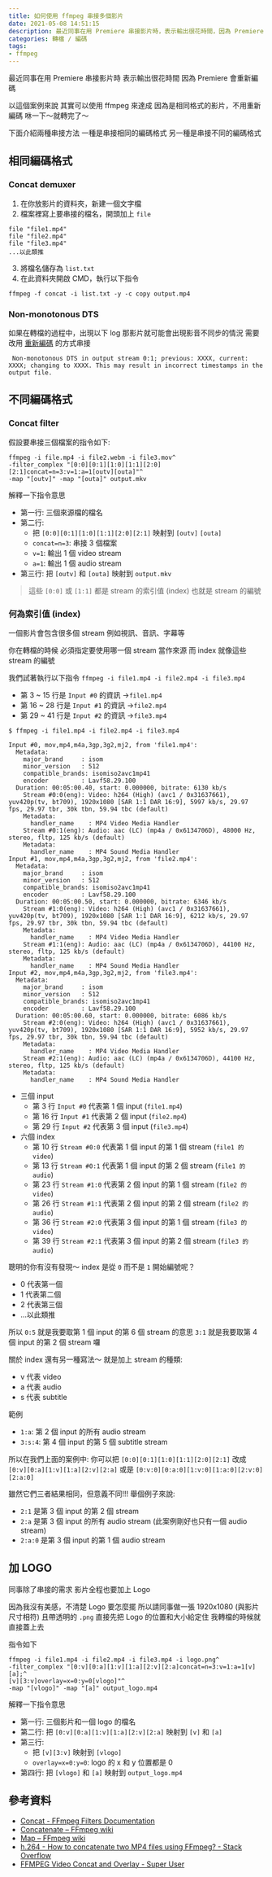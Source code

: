 ```yaml
---
title: 如何使用 ffmpeg 串接多個影片
date: 2021-05-08 14:51:15
description: 最近同事在用 Premiere 串接影片時，表示輸出很花時間，因為 Premiere 會重新編碼，以這個案例來說，其實可以使用 ffmpeg 來達成，因為是相同格式的影片，不用重新編碼 ...
categories: 轉檔 / 編碼
tags:
- ffmpeg
---
```


最近同事在用 Premiere 串接影片時
表示輸出很花時間
因為 Premiere 會重新編碼

<!-- more -->

以這個案例來說
其實可以使用 ffmpeg 來達成
因為是相同格式的影片，不用重新編碼
咻一下～就轉完了～

下面介紹兩種串接方法
一種是串接相同的編碼格式
另一種是串接不同的編碼格式

## 相同編碼格式
### Concat demuxer

1. 在你放影片的資料夾，新建一個文字檔
2. 檔案裡寫上要串接的檔名，開頭加上 `file`
```
file "file1.mp4"
file "file2.mp4"
file "file3.mp4"
...以此類推
```
3. 將檔名儲存為 `list.txt`
4. 在此資料夾開啟 CMD，執行以下指令
```
ffmpeg -f concat -i list.txt -y -c copy output.mp4
```

### Non-monotonous DTS
如果在轉檔的過程中，出現以下 log
那影片就可能會出現影音不同步的情況
需要改用 [重新編碼](https://annkuoq.github.io/blog/2021-05-08-how-to-combine-videos-using-ffmpeg/#不同編碼格式) 的方式串接
```
 Non-monotonous DTS in output stream 0:1; previous: XXXX, current: XXXX; changing to XXXX. This may result in incorrect timestamps in the output file.
```

## 不同編碼格式
### Concat filter

假設要串接三個檔案的指令如下:
```
ffmpeg -i file.mp4 -i file2.webm -i file3.mov^
-filter_complex "[0:0][0:1][1:0][1:1][2:0][2:1]concat=n=3:v=1:a=1[outv][outa]"^
-map "[outv]" -map "[outa]" output.mkv
```
解釋一下指令意思
- 第一行: 三個來源檔的檔名
- 第二行: 
  - 把 `[0:0][0:1][1:0][1:1][2:0][2:1]` 映射到 `[outv]` `[outa]`
  - `concat=n=3`: 串接 3 個檔案
  - `v=1`: 輸出 1 個 video stream
  - `a=1`: 輸出 1 個 audio stream 
- 第三行: 把 `[outv]` 和 `[outa]` 映射到 `output.mkv`

> 這些 `[0:0]` 或 `[1:1]` 都是 stream 的索引值 (index)
> 也就是 stream 的編號



### 何為索引值 (index)
一個影片會包含很多個 stream
例如視訊、音訊、字幕等

你在轉檔的時候
必須指定要使用哪一個 stream 當作來源
而 index 就像這些 stream 的編號

我們試著執行以下指令 `ffmpeg -i file1.mp4 -i file2.mp4 -i file3.mp4`

- 第 3 ~ 15 行是 `Input #0` 的資訊 ->`file1.mp4`
- 第 16 ~ 28 行是 `Input #1` 的資訊 ->`file2.mp4`
- 第 29 ~ 41 行是 `Input #2` 的資訊 ->`file3.mp4`
```
$ ffmpeg -i file1.mp4 -i file2.mp4 -i file3.mp4

Input #0, mov,mp4,m4a,3gp,3g2,mj2, from 'file1.mp4':
  Metadata:
    major_brand     : isom
    minor_version   : 512
    compatible_brands: isomiso2avc1mp41
    encoder         : Lavf58.29.100
  Duration: 00:05:00.40, start: 0.000000, bitrate: 6130 kb/s
    Stream #0:0(eng): Video: h264 (High) (avc1 / 0x31637661), yuv420p(tv, bt709), 1920x1080 [SAR 1:1 DAR 16:9], 5997 kb/s, 29.97 fps, 29.97 tbr, 30k tbn, 59.94 tbc (default)
    Metadata:
      handler_name    : MP4 Video Media Handler
    Stream #0:1(eng): Audio: aac (LC) (mp4a / 0x6134706D), 48000 Hz, stereo, fltp, 125 kb/s (default)
    Metadata:
      handler_name    : MP4 Sound Media Handler
Input #1, mov,mp4,m4a,3gp,3g2,mj2, from 'file2.mp4':
  Metadata:
    major_brand     : isom
    minor_version   : 512
    compatible_brands: isomiso2avc1mp41
    encoder         : Lavf58.29.100
  Duration: 00:05:00.50, start: 0.000000, bitrate: 6346 kb/s
    Stream #1:0(eng): Video: h264 (High) (avc1 / 0x31637661), yuv420p(tv, bt709), 1920x1080 [SAR 1:1 DAR 16:9], 6212 kb/s, 29.97 fps, 29.97 tbr, 30k tbn, 59.94 tbc (default)
    Metadata:
      handler_name    : MP4 Video Media Handler
    Stream #1:1(eng): Audio: aac (LC) (mp4a / 0x6134706D), 44100 Hz, stereo, fltp, 125 kb/s (default)
    Metadata:
      handler_name    : MP4 Sound Media Handler
Input #2, mov,mp4,m4a,3gp,3g2,mj2, from 'file3.mp4':
  Metadata:
    major_brand     : isom
    minor_version   : 512
    compatible_brands: isomiso2avc1mp41
    encoder         : Lavf58.29.100
  Duration: 00:05:00.60, start: 0.000000, bitrate: 6086 kb/s
    Stream #2:0(eng): Video: h264 (High) (avc1 / 0x31637661), yuv420p(tv, bt709), 1920x1080 [SAR 1:1 DAR 16:9], 5952 kb/s, 29.97 fps, 29.97 tbr, 30k tbn, 59.94 tbc (default)
    Metadata:
      handler_name    : MP4 Video Media Handler
    Stream #2:1(eng): Audio: aac (LC) (mp4a / 0x6134706D), 44100 Hz, stereo, fltp, 125 kb/s (default)
    Metadata:
      handler_name    : MP4 Sound Media Handler
```
- 三個 input
  - 第 3 行 `Input #0` 代表第 1 個 input (`file1.mp4`)
  - 第 16 行 `Input #1` 代表第 2 個 input (`file2.mp4`)
  - 第 29 行 `Input #2` 代表第 3 個 input (`file3.mp4`)
- 六個 index
  - 第 10 行 `Stream #0:0` 代表第 1 個 input 的第 1 個 stream (`file1 的 video`)
  - 第 13 行 `Stream #0:1` 代表第 1 個 input 的第 2 個 stream (`file1 的 audio`)
  - 第 23 行 `Stream #1:0` 代表第 2 個 input 的第 1 個 stream (`file2 的 video`)
  - 第 26 行 `Stream #1:1` 代表第 2 個 input 的第 2 個 stream (`file2 的 audio`)
  - 第 36 行 `Stream #2:0` 代表第 3 個 input 的第 1 個 stream (`file3 的 video`)
  - 第 39 行 `Stream #2:1` 代表第 3 個 input 的第 2 個 stream (`file3 的 audio`)

聰明的你有沒有發現～
index 是從 `0` 而不是 `1` 開始編號呢？
- 0 代表第一個
- 1 代表第二個
- 2 代表第三個
- ...以此類推

所以 `0:5` 就是我要取第 1 個 input 的第 6 個 stream 的意思
`3:1` 就是我要取第 4 個 input 的第 2 個 stream 囉

關於 index 還有另一種寫法～
就是加上 stream 的種類:
- v 代表 video
- a 代表 audio
- s 代表 subtitle

範例
- `1:a`: 第 2 個 input 的所有 audio stream
- `3:s:4`: 第 4 個 input 的第 5 個 subtitle stream

所以在我們上面的案例中:
你可以把 `[0:0][0:1][1:0][1:1][2:0][2:1]`
改成 `[0:v][0:a][1:v][1:a][2:v][2:a]`
或是 `[0:v:0][0:a:0][1:v:0][1:a:0][2:v:0][2:a:0]`

雖然它們三者結果相同，但意義不同!!!
舉個例子來說:
- `2:1` 是第 3 個 input 的第 2 個 stream
- `2:a` 是第 3 個 input 的所有 audio stream (此案例剛好也只有一個 audio stream)
- `2:a:0` 是第 3 個 input 的第 1 個 audio stream

## 加 LOGO
同事除了串接的需求
影片全程也要加上 Logo

因為我沒有美感，不清楚 Logo 要怎麼擺
所以請同事做一張 1920x1080 (與影片尺寸相符) 且帶透明的 `.png`
直接先把 Logo 的位置和大小給定住
我轉檔的時候就直接蓋上去

指令如下
```
ffmpeg -i file1.mp4 -i file2.mp4 -i file3.mp4 -i logo.png^
-filter_complex "[0:v][0:a][1:v][1:a][2:v][2:a]concat=n=3:v=1:a=1[v][a];^
[v][3:v]overlay=x=0:y=0[vlogo]"^
-map "[vlogo]" -map "[a]" output_logo.mp4
```
解釋一下指令意思
- 第一行: 三個影片和一個 logo 的檔名
- 第二行: 把 `[0:v][0:a][1:v][1:a][2:v][2:a]` 映射到 `[v]` 和 `[a]`
- 第三行: 
  - 把 `[v][3:v]` 映射到 `[vlogo]`
  - `overlay=x=0:y=0`: logo 的 x 和 y 位置都是 0
- 第四行: 把 `[vlogo]` 和 `[a]` 映射到 `output_logo.mp4`

## 參考資料
- [Concat - FFmpeg Filters Documentation](https://ffmpeg.org/ffmpeg-filters.html#concat)
- [Concatenate – FFmpeg wiki](https://trac.ffmpeg.org/wiki/Concatenate)
- [Map – FFmpeg wiki](https://trac.ffmpeg.org/wiki/Map)
- [h.264 - How to concatenate two MP4 files using FFmpeg? - Stack Overflow](https://stackoverflow.com/questions/7333232/how-to-concatenate-two-mp4-files-using-ffmpeg)
- [FFMPEG Video Concat and Overlay - Super User](https://superuser.com/questions/890612/ffmpeg-video-concat-and-overlay)